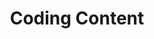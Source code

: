 ---
layout: chapter
title: Coding Content
slides:

    - class: title-slide

      content: |

        # Coding Content
        _Using HTML to construct page content_

      notes: |

        :)



    - content: |

        ## HTML With Otters

        Open this link in a new tab: <a href="http://codepen.io/gatherworkshops/pen/RrvbzY?editors=1000" target="_blank">Otter Challenge</a>

        Keep it open! We are going to be using HTML
        to make it look way better.


    - content: |

        ## CodePen Editor

        ![Screenshot of CodePen UI](assets/images/codepen-html.png)

        CodePen shows us code on the left, and output on the right.

      notes: |

        The grey text at the top is a comment. It is not visible in the output.

        The white text is code. It is visible in the output.


    - content: |

        ## Otter Page Demo

        <p data-height="550" style="height:550px;" data-theme-id="19418" data-slug-hash="qbgBOx" data-default-tab="result" data-user="gatherworkshops" class='codepen'>See the Pen <a href='http://codepen.io/gatherworkshops/pen/qbgBOx/'>Otter Challenge Demo</a> by Gather Workshops (<a href='http://codepen.io/gatherworkshops'>@gatherworkshops</a>) on <a href='http://codepen.io'>CodePen</a>.</p>
        <script async src="//assets.codepen.io/assets/embed/ei.js"></script> 

        Using code, we will transform our output to look like this.

    - content: |

        ## Headings

        Add heading tags before and after "Otters" on the first line.

        ```html
        <h1>Otters</h1>
        ```
        {:.big-code}

        `<h1>` says "start the heading here"
        `</h1>` says "end the heading here"

        Your "Otters" heading should now be big and bold.
        {:.checkpoint}


      notes: |

        Let's start with some really common HTML elements.

        The first line is how we make large heading text, using the `h1` element. That's a "one" after the "h" by the way!
        
        See how the start and end of the element are written the same, except for the  extra "slash" at the end? That's a really common format in HTML.



    - content: |

        ## Subheadings

        Now make `Diet` and `Behaviour` into subheadings.

        ```html
        <h2>Diet</h2>
        ```
        {:.big-code}

        `h1` is the main page heading
        `h2` is a subheading under an h1


      notes: |

        Just like we used `h1` for the most important title on the page, we can use `h2` for headings which are second most important.

        The start and end of the element are still written the same, with the extra "slash" in the closing tag.


    - content: |

        ## Paragraphs

        Now use `<p>` tags to split up your paragraphs.

        ```html
        <p>
        Otters have long, slim bodies and relatively 
        short limbs. Their most striking anatomical 
        features are the powerful webbed feet used 
        to swim, and their seal-like ability to hold 
        their breath underwater.
        </p>
        ```

        Put a `<p>` *before* each paragraph,
        and a `</p>` *after* each paragraph.

      notes: |

        Paragraphs of text use the `p` element.

        A paragraph of text will automatically have some space before and after it.



    - content: |

        ## Create a new subheading

        At the bottom of your code, add a new subheading called "Photos"

        ```html
        <h2>Photos</h2>
        ```
        {:.big-code}

        We will add a series of images below this heading.


    - content: |
    
        ## Image Tags

        Add an `img` tag to the very bottom of your code:

        ```html
        <img src="#" height="100">
        ```
        {:.big-code}

        **`src` stands for "source"**
        Replace the `#` with a link to an image online.

        **`height` is the height of the image**
        This is optional, it is the height in pixels.  


    - content: |

        ## Image Source

        Find an image online, and copy the link to it.

        Replace the `#` as the `src` value, using paste:

        ```html
        <img src="http://place.com/photo.jpg" height="100">
        ```
        {:.big-code}

        Find and add at least two more images.
        {:.checkpoint}


    - content: |

        ## Final Result

        <p data-height="550" style="height:550px;" data-theme-id="19418" data-slug-hash="qbgBOx" data-default-tab="result" data-user="gatherworkshops" class='codepen'>See the Pen <a href='http://codepen.io/gatherworkshops/pen/qbgBOx/'>Otter Challenge Demo</a> by Gather Workshops (<a href='http://codepen.io/gatherworkshops'>@gatherworkshops</a>) on <a href='http://codepen.io'>CodePen</a>.</p>
        <script async src="//assets.codepen.io/assets/embed/ei.js"></script> 

        Your own output should now look something like this.
        {:.checkpoint}


      notes: |

        If your own page doesn't look like the example, check that all your tags are correct!

        Remember most tags come in pairs:

            <h1> </h1>

            <h2> </h2>

            <p> </p>

            <a href="#"> </a>

        But images only need one tag:<br>
          
            <img src="#">

    - content: |

        ## Stuff We Covered

        - **Headings**
          Biggest is h1, smallest is h6, and size is based on heading importance
        - **Paragraphs**
          Split our content up into manageable pieces.
        - **Images**
          Don't have a closing tag, and use the `src` attribute to define an image.
        {:.flex-list}




    - content: |

        ![Thumbs Up!]([[BASE_URL]]/theme/assets/images/thumbs-up.svg){: height="200" }

        ## Coding Content: Complete!

        Great, now it's time to do some design...

        [Take me to the next chapter!](css-basics.html)


      notes: |

        :)

---